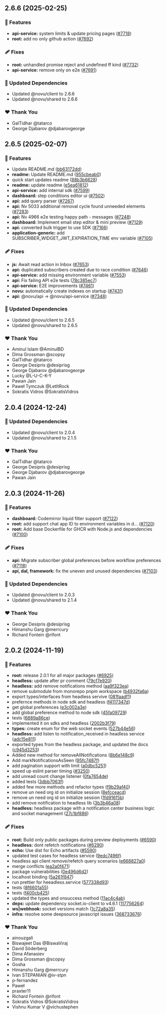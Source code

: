 ## 2.6.6 (2025-02-25)

### 🚀 Features

- **api-service:** system limits & update pricing pages ([#7718](https://github.com/khulnasoft/texthive/pull/7718))
- **root:** add no only github action ([#7692](https://github.com/khulnasoft/texthive/pull/7692))

### 🩹 Fixes

- **root:** unhandled promise reject and undefined ff kind ([#7732](https://github.com/khulnasoft/texthive/pull/7732))
- **api-service:** remove only on e2e ([#7691](https://github.com/khulnasoft/texthive/pull/7691))

### 🧱 Updated Dependencies

- Updated @novu/client to 2.6.6
- Updated @novu/shared to 2.6.6

### ❤️ Thank You

- GalTidhar @tatarco
- George Djabarov @djabarovgeorge

## 2.6.5 (2025-02-07)

### 🚀 Features

- Update README.md ([bb63172dd](https://github.com/khulnasoft/texthive/commit/bb63172dd))
- **readme:** Update README.md ([955cbeab0](https://github.com/khulnasoft/texthive/commit/955cbeab0))
- quick start updates readme ([88b3b6628](https://github.com/khulnasoft/texthive/commit/88b3b6628))
- **readme:** update readme ([e5ea61812](https://github.com/khulnasoft/texthive/commit/e5ea61812))
- **api-service:** add internal sdk ([#7599](https://github.com/khulnasoft/texthive/pull/7599))
- **dashboard:** step conditions editor ui ([#7502](https://github.com/khulnasoft/texthive/pull/7502))
- **api:** add query parser ([#7267](https://github.com/khulnasoft/texthive/pull/7267))
- **api:** Nv 5033 additional removal cycle found unneeded elements ([#7283](https://github.com/khulnasoft/texthive/pull/7283))
- **api:** Nv 4966 e2e testing happy path - messages ([#7248](https://github.com/khulnasoft/texthive/pull/7248))
- **dashboard:** Implement email step editor & mini preview ([#7129](https://github.com/khulnasoft/texthive/pull/7129))
- **api:** converted bulk trigger to use SDK ([#7166](https://github.com/khulnasoft/texthive/pull/7166))
- **application-generic:** add SUBSCRIBER_WIDGET_JWT_EXPIRATION_TIME env variable ([#7105](https://github.com/khulnasoft/texthive/pull/7105))

### 🩹 Fixes

- **js:** Await read action in Inbox ([#7653](https://github.com/khulnasoft/texthive/pull/7653))
- **api:** duplicated subscribers created due to race condition ([#7646](https://github.com/khulnasoft/texthive/pull/7646))
- **api-service:** add missing environment variable ([#7553](https://github.com/khulnasoft/texthive/pull/7553))
- **api:** Fix failing API e2e tests ([78c385ec7](https://github.com/khulnasoft/texthive/commit/78c385ec7))
- **api-service:** E2E improvements ([#7461](https://github.com/khulnasoft/texthive/pull/7461))
- **novu:** automatically create indexes on startup ([#7431](https://github.com/khulnasoft/texthive/pull/7431))
- **api:** @novu/api -> @novu/api-service ([#7348](https://github.com/khulnasoft/texthive/pull/7348))

### 🧱 Updated Dependencies

- Updated @novu/client to 2.6.5
- Updated @novu/shared to 2.6.5

### ❤️ Thank You

- Aminul Islam @AminulBD
- Dima Grossman @scopsy
- GalTidhar @tatarco
- George Desipris @desiprisg
- George Djabarov @djabarovgeorge
- Lucky @L-U-C-K-Y
- Pawan Jain
- Paweł Tymczuk @LetItRock
- Sokratis Vidros @SokratisVidros

## 2.0.4 (2024-12-24)

### 🧱 Updated Dependencies

- Updated @novu/client to 2.0.4
- Updated @novu/shared to 2.1.5

### ❤️ Thank You

- GalTidhar @tatarco
- George Desipris @desiprisg
- George Djabarov @djabarovgeorge
- Pawan Jain

## 2.0.3 (2024-11-26)

### 🚀 Features

- **dashboard:** Codemirror liquid filter support ([#7122](https://github.com/khulnasoft/texthive/pull/7122))
- **root:** add support chat app ID to environment variables in d… ([#7120](https://github.com/khulnasoft/texthive/pull/7120))
- **root:** Add base Dockerfile for GHCR with Node.js and dependencies ([#7100](https://github.com/khulnasoft/texthive/pull/7100))

### 🩹 Fixes

- **api:** Migrate subscriber global preferences before workflow preferences ([#7118](https://github.com/khulnasoft/texthive/pull/7118))
- **api, dal, framework:** fix the uneven and unused dependencies ([#7103](https://github.com/khulnasoft/texthive/pull/7103))

### 🧱 Updated Dependencies

- Updated @novu/client to 2.0.3
- Updated @novu/shared to 2.1.4

### ❤️ Thank You

- George Desipris @desiprisg
- Himanshu Garg @merrcury
- Richard Fontein @rifont

## 2.0.2 (2024-11-19)

### 🚀 Features

- **root:** release 2.0.1 for all major packages ([#6925](https://github.com/khulnasoft/texthive/pull/6925))
- **headless:** update after pr comment ([79cf7e920](https://github.com/khulnasoft/texthive/commit/79cf7e920))
- **headless:** add remove notifications method ([aa9f323ea](https://github.com/khulnasoft/texthive/commit/aa9f323ea))
- remove submodule from monorepo pnpm workspace ([b4932fa6a](https://github.com/khulnasoft/texthive/commit/b4932fa6a))
- export types/interfaces from headless servive ([081faadf1](https://github.com/khulnasoft/texthive/commit/081faadf1))
- prefernce methods in node sdk and headless ([f4117347d](https://github.com/khulnasoft/texthive/commit/f4117347d))
- get global preferences ([e3c002a3e](https://github.com/khulnasoft/texthive/commit/e3c002a3e))
- add global preference method to node sdk ([45fa09729](https://github.com/khulnasoft/texthive/commit/45fa09729))
- tests ([6889a86ce](https://github.com/khulnasoft/texthive/commit/6889a86ce))
- implemented it on sdks and headless ([2002b3f79](https://github.com/khulnasoft/texthive/commit/2002b3f79))
- **types:** create enum for the web socket events ([527b44e56](https://github.com/khulnasoft/texthive/commit/527b44e56))
- **headless:** add listen to notification_received in headless service ([adc15e811](https://github.com/khulnasoft/texthive/commit/adc15e811))
- exported types from the headless package, and updated the docs ([c945d3253](https://github.com/khulnasoft/texthive/commit/c945d3253))
- Added new method for removeAllNotifications ([8b6e148c9](https://github.com/khulnasoft/texthive/commit/8b6e148c9))
- Add markNotificationsAsSeen ([95fc7487f](https://github.com/khulnasoft/texthive/commit/95fc7487f))
- add pagination support with limit ([a0dbc5251](https://github.com/khulnasoft/texthive/commit/a0dbc5251))
- speed up eslint parser timing ([#3250](https://github.com/khulnasoft/texthive/pull/3250))
- add unread count change listener ([0fa7654de](https://github.com/khulnasoft/texthive/commit/0fa7654de))
- added tests ([3dbb7063f](https://github.com/khulnasoft/texthive/commit/3dbb7063f))
- added few more methods and refactor types ([f9b29af40](https://github.com/khulnasoft/texthive/commit/f9b29af40))
- remove un need org id on initialize session ([8efcceacd](https://github.com/khulnasoft/texthive/commit/8efcceacd))
- remove un need org id on initialize session ([1fd916f5b](https://github.com/khulnasoft/texthive/commit/1fd916f5b))
- add remove notification to headless lib ([3b3b46a08](https://github.com/khulnasoft/texthive/commit/3b3b46a08))
- **headless:** headless package with a notification center business logic and socket management ([27c1bf886](https://github.com/khulnasoft/texthive/commit/27c1bf886))

### 🩹 Fixes

- **root:** Build only public packages during preview deployments ([#6590](https://github.com/khulnasoft/texthive/pull/6590))
- **headless:** dont refetch notifications ([#6290](https://github.com/khulnasoft/texthive/pull/6290))
- **echo:** Use dist for Echo artifacts ([#5590](https://github.com/khulnasoft/texthive/pull/5590))
- updated test cases for headless service ([9edc7496f](https://github.com/khulnasoft/texthive/commit/9edc7496f))
- headless api client remove/refetch query scenarios ([e668827a0](https://github.com/khulnasoft/texthive/commit/e668827a0))
- merge conflicts ([ea2a0f471](https://github.com/khulnasoft/texthive/commit/ea2a0f471))
- package vulnerabilities ([0e496d6d2](https://github.com/khulnasoft/texthive/commit/0e496d6d2))
- localhost binding ([5a261f847](https://github.com/khulnasoft/texthive/commit/5a261f847))
- run prettier for heeadless.service ([577338d93](https://github.com/khulnasoft/texthive/commit/577338d93))
- tests ([8f6601a55](https://github.com/khulnasoft/texthive/commit/8f6601a55))
- tests ([f400cb425](https://github.com/khulnasoft/texthive/commit/f400cb425))
- updated the types and onsuccess method ([11ac4c4ab](https://github.com/khulnasoft/texthive/commit/11ac4c4ab))
- **deps:** update dependency socket.io-client to v4.6.1 ([117756264](https://github.com/khulnasoft/texthive/commit/117756264))
- **ws|webhook:** socket versions match ([1c72a8a35](https://github.com/khulnasoft/texthive/commit/1c72a8a35))
- **infra:** resolve some deepsource javascript issues ([368733676](https://github.com/khulnasoft/texthive/commit/368733676))

### ❤️ Thank You

- ainouzgali
- Biswajeet Das @BiswaViraj
- David Söderberg
- Dima Afanasiev
- Dima Grossman @scopsy
- Gosha
- Himanshu Garg @merrcury
- Ivan STEPANIAN @iv-stpn
- p-fernandez
- Paweł
- praxter11
- Richard Fontein @rifont
- Sokratis Vidros @SokratisVidros
- Vishnu Kumar V @vichustephen
